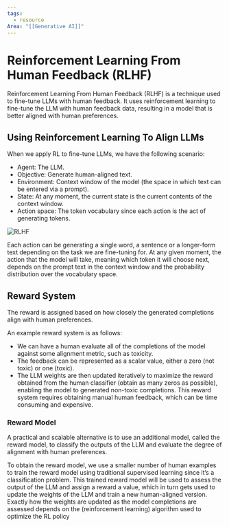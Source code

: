 ```yaml
---
tags:
  - resource
Area: "[[Generative AI]]"
---
```

# Reinforcement Learning From Human Feedback (RLHF)

Reinforcement Learning From Human Feedback (RLHF) is a technique used to
fine-tune LLMs with human feedback. It uses reinforcement learning to fine-tune
the LLM with human feedback data, resulting in a model that is better aligned
with human preferences.

## Using Reinforcement Learning To Align LLMs

When we apply RL to fine-tune LLMs, we have the following scenario:

* Agent: The LLM.
* Objective: Generate human-aligned text.
* Environment: Context window of the model (the space in which text
can be entered via a prompt).
* State: At any moment, the current state is the current contents of the
context window.
* Action space: The token vocabulary since each action is the act of
generating tokens.

![RLHF](rlhf.png)

Each action can be generating a single word, a sentence or a longer-form text
depending on the task we are fine-tuning for. At any given moment, the action
that the model will take, meaning which token it will choose next, depends on
the prompt text in the context window and the probability distribution over the
vocabulary space.

## Reward System

The reward is assigned based on how closely the generated completions align
with human preferences.

An example reward system is as follows:

* We can have a human evaluate all of the completions of the model against
some alignment metric, such as toxicity.
* The feedback can be represented as a scalar value, either a zero (not toxic)
or one (toxic).
* The LLM weights are then updated iteratively to maximize the reward
obtained from the human classifier (obtain as many zeros as possible),
enabling the model to generated non-toxic completions.
This reward system requires obtaining manual human feedback, which can be
time consuming and expensive.

### Reward Model

A practical and scalable alternative is to use an additional model, called the
reward model, to classify the outputs of the LLM and evaluate the degree of
alignment with human preferences.

To obtain the reward model, we use a smaller number of human examples to train
the reward model using traditional supervised learning since it’s a classification
problem.
This trained reward model will be used to assess the output of the LLM and
assign a reward a value, which in turn gets used to update the weights of the
LLM and train a new human-aligned version.
Exactly how the weights are updated as the model completions are assessed
depends on the (reinforcement learning) algorithm used to optimize the RL
policy
